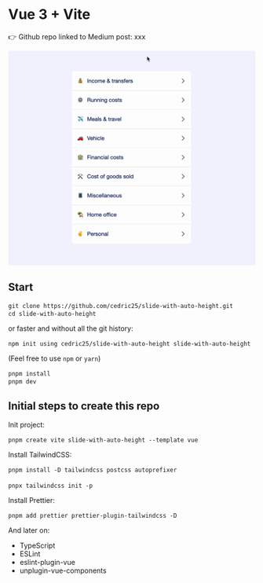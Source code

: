 # Vue 3 + Vite

👉 Github repo linked to Medium post: xxx

![Final result](./final-result.gif)

## Start

```
git clone https://github.com/cedric25/slide-with-auto-height.git
cd slide-with-auto-height
```

or faster and without all the git history:

```
npm init using cedric25/slide-with-auto-height slide-with-auto-height
```

(Feel free to use `npm` or `yarn`)

```
pnpm install
pnpm dev
```

## Initial steps to create this repo

Init project:
```
pnpm create vite slide-with-auto-height --template vue
```

Install TailwindCSS:
```
pnpm install -D tailwindcss postcss autoprefixer

pnpx tailwindcss init -p
```

Install Prettier:
```
pnpm add prettier prettier-plugin-tailwindcss -D
```

And later on:  
+ TypeScript  
+ ESLint  
+ eslint-plugin-vue  
+ unplugin-vue-components
